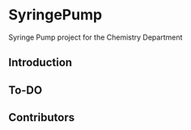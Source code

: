 # SyringePump

Syringe Pump project for the Chemistry Department

## Introduction

## To-DO

## Contributors
